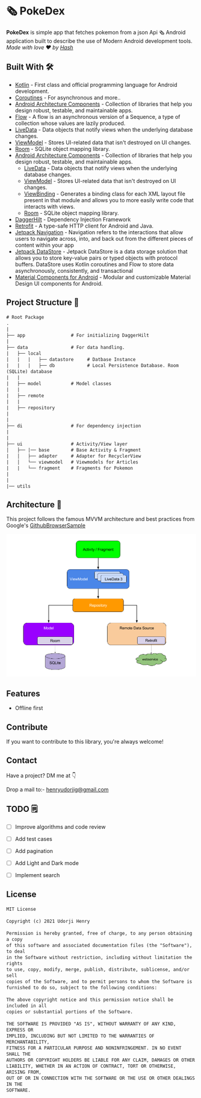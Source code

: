 
# 🗞 PokeDex
**PokeDex** is simple app that fetches pokemon from a json Api 🗞 Android application built to describe the use of Modern Android development tools.  *Made with love ❤️ by [Hash](https://github.com/HenryUdorji)*

## Built With 🛠
- [Kotlin](https://kotlinlang.org/) - First class and official programming language for Android development.
- [Coroutines](https://kotlinlang.org/docs/reference/coroutines-overview.html) - For asynchronous and more..
- [Android Architecture Components](https://developer.android.com/topic/libraries/architecture) - Collection of libraries that help you design robust, testable, and maintainable apps.
- [Flow](https://kotlinlang.org/docs/reference/coroutines/flow.html) - A flow is an asynchronous version of a Sequence, a type of collection whose values are lazily produced.
- [LiveData](https://developer.android.com/topic/libraries/architecture/livedata) - Data objects that notify views when the underlying database changes.
- [ViewModel](https://developer.android.com/topic/libraries/architecture/viewmodel) - Stores UI-related data that isn't destroyed on UI changes. 
- [Room](https://developer.android.com/topic/libraries/architecture/room) - SQLite object mapping library.
- [Android Architecture Components](https://developer.android.com/topic/libraries/architecture) - Collection of libraries that help you design robust, testable, and maintainable apps.
    - [LiveData](https://developer.android.com/topic/libraries/architecture/livedata) - Data objects that notify views when the underlying database changes.
    - [ViewModel](https://developer.android.com/topic/libraries/architecture/viewmodel) - Stores UI-related data that isn't destroyed on UI changes.
    - [ViewBinding](https://developer.android.com/topic/libraries/view-binding) - Generates a binding class for each XML layout file present in that module and allows you to more easily write code that interacts with views.
    - [Room](https://developer.android.com/topic/libraries/architecture/room) - SQLite object mapping library.
- [DaggerHilt](https://dagger.dev/) - Dependency Injection Framework
- [Retrofit](https://square.github.io/retrofit/) - A type-safe HTTP client for Android and Java.  
- [Jetpack Navigation](https://developer.android.com/guide/navigation) - Navigation refers to the interactions that allow users to navigate across, into, and back out from the different pieces of content within your app
- [Jetpack DataStore](https://developer.android.com/topic/libraries/architecture/datastore) - Jetpack DataStore is a data storage solution that allows you to store key-value pairs or typed objects with protocol buffers. DataStore uses Kotlin coroutines and Flow to store data asynchronously, consistently, and transactional  
- [Material Components for Android](https://github.com/material-components/material-components-android) - Modular and customizable Material Design UI components for Android.


## Project Structure 📂
    
    # Root Package
    .
    |
    ├── app                 # For initializing DaggerHilt
    |
    ├── data                # For data handling.
    |   ├── local
    |   |   |   ├── datastore     # Datbase Instance
    |   |   |   ├── db            # Local Persistence Database. Room (SQLite) database
    |   |   
    |   ├── model           # Model classes
    |   |
    |   ├── remote
    |   |
    |   ├── repository
    |
    | 
    ├── di                  # For dependency injection
    |
    |
    ├── ui                  # Activity/View layer
    │   ├── |── base        # Base Activity & Fragment
    |   │   ├── adapter     # Adapter for RecyclerView
    |   │   └── viewmodel   # Viewmodels for Articles
    |   |   └── fragment    # Fragments for Pokemon
    |
    |
    |── utils               





## Architecture 🗼

This project follows the famous MVVM architecture and best practices from Google's [GithubBrowserSample](https://github.com/android/architecture-components-samples/tree/master/GithubBrowserSample)

![](extras/arch.png)
    

## Features
- Offline first

## Contribute
If you want to contribute to this library, you're always welcome!

## Contact
Have a project? DM me at 👇

Drop a mail to:- henryudorjig@gmail.com

## TODO 🗒️

- [ ] Improve algorithms and code review
- [ ] Add test cases
- [ ] Add pagination
- [ ] Add Light and Dark mode
- [ ] Implement search


## License
```
MIT License

Copyright (c) 2021 Udorji Henry

Permission is hereby granted, free of charge, to any person obtaining a copy
of this software and associated documentation files (the "Software"), to deal
in the Software without restriction, including without limitation the rights
to use, copy, modify, merge, publish, distribute, sublicense, and/or sell
copies of the Software, and to permit persons to whom the Software is
furnished to do so, subject to the following conditions:

The above copyright notice and this permission notice shall be included in all
copies or substantial portions of the Software.

THE SOFTWARE IS PROVIDED "AS IS", WITHOUT WARRANTY OF ANY KIND, EXPRESS OR
IMPLIED, INCLUDING BUT NOT LIMITED TO THE WARRANTIES OF MERCHANTABILITY,
FITNESS FOR A PARTICULAR PURPOSE AND NONINFRINGEMENT. IN NO EVENT SHALL THE
AUTHORS OR COPYRIGHT HOLDERS BE LIABLE FOR ANY CLAIM, DAMAGES OR OTHER
LIABILITY, WHETHER IN AN ACTION OF CONTRACT, TORT OR OTHERWISE, ARISING FROM,
OUT OF OR IN CONNECTION WITH THE SOFTWARE OR THE USE OR OTHER DEALINGS IN THE
SOFTWARE.
```

